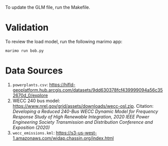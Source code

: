 To update the GLM file, run the Makefile.

# Validation

To review the load model, run the following marimo app:

	marimo run bob.py

# Data Sources
1. `powerplants.csv`: https://hifld-geoplatform.hub.arcgis.com/datasets/9dd630378fcf439999094a56c352670d_0/explore
2. WECC 240 bus model: https://www.nrel.gov/grid/assets/downloads/wecc-osl.zip. Citation: *Developing a Reduced 240-Bus WECC Dynamic Model for Frequency Response Study of High Renewable Integration, 2020 IEEE Power Engineering Society Transmission and Distribution Conference and Exposition (2020)*
3. `wecc_emissions.kml`: https://s3-us-west-1.amazonaws.com/widap.chassin.org/index.html

